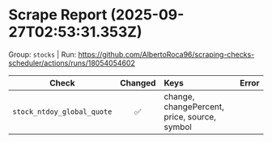 # Scrape Report (2025-09-27T02:53:31.353Z)

Group: `stocks`  |  Run: https://github.com/AlbertoRoca96/scraping-checks-scheduler/actions/runs/18054054602

| Check | Changed | Keys | Error |
|---|:---:|:--|:--|
| `stock_ntdoy_global_quote` | ✅ | change, changePercent, price, source, symbol |  |
